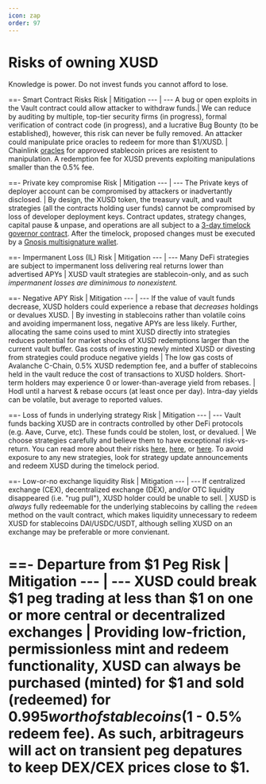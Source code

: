 ```yaml
---
icon: zap
order: 97
---
```


# Risks of owning XUSD

Knowledge is power. Do not invest funds you cannot afford to lose.

==- Smart Contract Risks
Risk  | Mitigation
---   | ---
A bug or open exploits in the Vault contract could allow attacker to withdraw funds.| We can reduce by auditing by multiple, top-tier security firms (in progress), formal verification of contract code (in progress), and a lucrative Bug Bounty (to be established), however, this risk can never be fully removed.
An attacker could manipulate price oracles to redeem for more than $1/XUSD.  | Chainlink [oracles](https://data.chain.link/avalanche/mainnet) for approved stablecoin prices are resistent to manipulation. A redemption fee for XUSD prevents exploiting manipulations smaller than the 0.5% fee.


==- Private key compromise
Risk  | Mitigation
---   | ---
The Private keys of deployer account can be compromised by attackers or inadvertantly disclosed. | By design, the XUSD token, the treasury vault, and vault strategies (all the contracts holding user funds) cannot be compromised by loss of developer deployment keys. Contract updates, strategy changes, capital pause & unpase, and operations are all subject to a [3-day timelock governor contract](https://github.com/factor-finance/xusd-contracts/blob/main/contracts/timelock/Timelock.sol). After the timelock, proposed changes must be executed by a [Gnosis multisignature wallet](https://github.com/gnosis/MultiSigWallet).


==- Impermanent Loss (IL)
Risk  | Mitigation
---   | ---
Many DeFi strategies are subject to impermanent loss delivering real returns lower than advertised APYs | XUSD vault strategies are stablecoin-only, and as such _impermanent losses are diminimous to nonexistent._

==- Negative APY
Risk  | Mitigation
---   | ---
If the value of vault funds decrease, XUSD holders could experience a rebase that *decreases* holdings or devalues XUSD. | By investing in stablecoins rather than volatile coins and avoiding impermanent loss, negative APYs are less likely. Further, allocating the same coins used to mint XUSD directly into strategies reduces potential for market shocks of XUSD redemptions larger than the current vault buffer.
Gas costs of investing newly minted XUSD or divesting from strategies could produce negative yields | The low gas costs of Avalanche C-Chain, 0.5% XUSD redemption fee, and a buffer of stablecoins held in the vault reduce the cost of transactions to XUSD holders.
Short-term holders may experience 0 or lower-than-average yield from rebases. | Hodl until a harvest & rebase occurs (at least once per day). Intra-day yields can be volatile, but average to reported values.


==- Loss of funds in underlying strategy
Risk  | Mitigation
---   | ---
Vault funds backing XUSD are in contracts controlled by other DeFi protocols (e.g. Aave, Curve, etc). These funds could be stolen, lost, or devalued. | We choose strategies carefully and believe them to have exceptional risk-vs-return. You can read more about their risks [here](https://docs.aave.com/risk/liquidity-risk/introduction), [here](https://curve.fi/risks), or [here](https://alphafinancelab.gitbook.io/alpha-homora-v2/ibeth-alpha/tbd-risks-and-mitigation-1). To avoid exposure to any new strategies, look for strategy update announcements and redeem XUSD during the timelock period.


==- Low-or-no exchange liquidity
Risk  | Mitigation
---   | ---
If centralized exchange (CEX), decentralized exchange (DEX), and/or OTC liquidity disappeared (i.e. "rug pull"), XUSD holder could be unable to sell. | XUSD is *always* fully redeemable for the underlying stablecoins by calling the `redeem` method on the vault contract, which makes liquidity unnecessary to redeem XUSD for stablecoins DAI/USDC/USDT, although selling XUSD on an exchange may be preferable or more convienant.

==- Departure from $1 Peg
Risk  | Mitigation
---   | ---
XUSD could break $1 peg trading at less than $1 on one or more central or decentralized exchanges | Providing low-friction, permissionless mint and redeem functionality, XUSD can always be purchased (minted) for $1 and sold (redeemed) for $0.995 worth of stablecoins ($1 - 0.5% redeem fee). As such, arbitrageurs will act on transient peg depatures to keep DEX/CEX prices close to $1.
===

